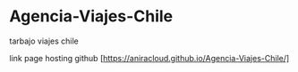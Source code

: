 # Agencia-Viajes-Chile
tarbajo viajes chile


link page hosting github [https://aniracloud.github.io/Agencia-Viajes-Chile/]
